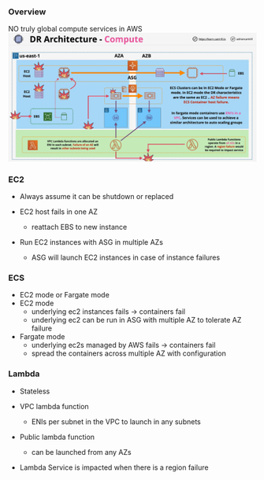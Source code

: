 ### Overview
NO truly global compute services in AWS
![dr-compute](dr-compute.png)

### EC2
- Always assume it can be shutdown or replaced
- EC2 host fails in one AZ
    - reattach EBS to new instance
    
- Run EC2 instances with ASG in multiple AZs
    - ASG will launch EC2 instances in case of instance failures

### ECS
- EC2 mode or Fargate mode
- EC2 mode
    - underlying ec2 instances fails -> containers fail
    - underlying ec2 can be run in ASG with multiple AZ to tolerate AZ failure
- Fargate mode
    - underlying ec2s managed by AWS fails -> containers fail
    - spread the containers across multiple AZ with configuration

### Lambda
- Stateless
- VPC lambda function 
    - ENIs per subnet in the VPC to launch in any subnets
- Public lambda function
    - can be launched from any AZs

- Lambda Service is impacted when there is a region failure